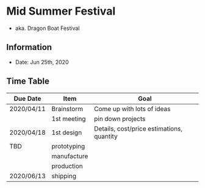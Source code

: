 # Mid Summer Festival
- aka. Dragon Boat Festival

## Information
- Date: Jun 25th, 2020

## Time Table

|Due Date|Item|Goal|
|--|--|--|
|2020/04/11|Brainstorm|Come up with lots of ideas|
||1st meeting|pin down projects|
|2020/04/18|1st design|Details, cost/price estimations, quantity|
|TBD|prototyping||
||manufacture||
||production||
|2020/06/13|shipping||

